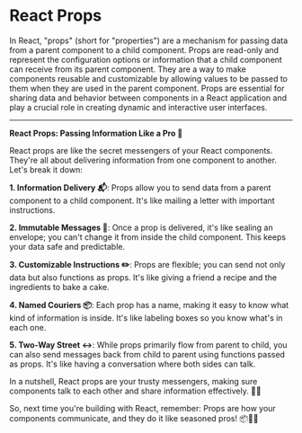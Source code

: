 # React Props

In React, "props" (short for "properties") are a mechanism for passing data from a parent component to a child component. Props are read-only and represent the configuration options or information that a child component can receive from its parent component. They are a way to make components reusable and customizable by allowing values to be passed to them when they are used in the parent component. Props are essential for sharing data and behavior between components in a React application and play a crucial role in creating dynamic and interactive user interfaces.

---

**React Props: Passing Information Like a Pro 🚀**

React props are like the secret messengers of your React components. They're all about delivering information from one component to another. Let's break it down:

**1. Information Delivery 📬**: Props allow you to send data from a parent component to a child component. It's like mailing a letter with important instructions.

**2. Immutable Messages 🚫**: Once a prop is delivered, it's like sealing an envelope; you can't change it from inside the child component. This keeps your data safe and predictable.

**3. Customizable Instructions ✏️**: Props are flexible; you can send not only data but also functions as props. It's like giving a friend a recipe and the ingredients to bake a cake.

**4. Named Couriers 📦**: Each prop has a name, making it easy to know what kind of information is inside. It's like labeling boxes so you know what's in each one.

**5. Two-Way Street ↔️**: While props primarily flow from parent to child, you can also send messages back from child to parent using functions passed as props. It's like having a conversation where both sides can talk.

In a nutshell, React props are your trusty messengers, making sure components talk to each other and share information effectively. 💌💬

So, next time you're building with React, remember: Props are how your components communicate, and they do it like seasoned pros! 📦🤝🚀
